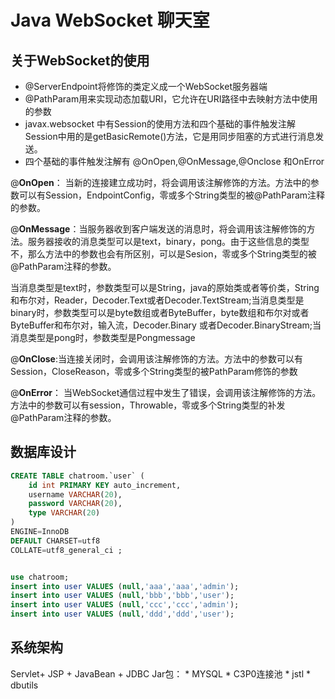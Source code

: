 # Java WebSocket 聊天室
## 关于WebSocket的使用

* @ServerEndpoint将修饰的类定义成一个WebSocket服务器端
* @PathParam用来实现动态加载URI，它允许在URI路径中去映射方法中使用的参数
* javax.websocket 中有Session的使用方法和四个基础的事件触发注解
  Session中用的是getBasicRemote()方法，它是用同步阻塞的方式进行消息发送。
* 四个基础的事件触发注解有  @OnOpen,@OnMessage,@Onclose 和OnError

@**OnOpen**： 当新的连接建立成功时，将会调用该注解修饰的方法。方法中的参数可以有Session，EndpointConfig，零或多个String类型的被@PathParam注释的参数。

@**OnMessage**：当服务器收到客户端发送的消息时，将会调用该注解修饰的方法。服务器接收的消息类型可以是text，binary，pong。由于这些信息的类型不，那么方法中的参数也会有所区别，可以是Sesion，零或多个String类型的被@PathParam注释的参数。

​	当消息类型是text时，参数类型可以是String，java的原始类或者等价类，String和布尔对，Reader，Decoder.Text或者Decoder.TextStream;当消息类型是binary时，参数类型可以是byte数组或者ByteBuffer，byte数组和布尔对或者ByteBuffer和布尔对，输入流，Decoder.Binary 或者Decoder.BinaryStream;当消息类型是pong时，参数类型是Pongmessage

@**OnClose**:当连接关闭时，会调用该注解修饰的方法。方法中的参数可以有Session，CloseReason，零或多个String类型的被PathParam修饰的参数

@**OnError**： 当WebSocket通信过程中发生了错误，会调用该注解修饰的方法。方法中的参数可以有session，Throwable，零或多个String类型的补发@PathParam注释的参数。



## 数据库设计

```sql
CREATE TABLE chatroom.`user` (
	id int PRIMARY KEY auto_increment,
	username VARCHAR(20),
	password VARCHAR(20),
	type VARCHAR(20)
)
ENGINE=InnoDB
DEFAULT CHARSET=utf8
COLLATE=utf8_general_ci ;
```

```sql

use chatroom;
insert into user VALUES (null,'aaa','aaa','admin');
insert into user VALUES (null,'bbb','bbb','user');
insert into user VALUES (null,'ccc','ccc','admin');
insert into user VALUES (null,'ddd','ddd','user');
```

## 系统架构
Servlet+ JSP + JavaBean + JDBC
Jar包：
    * MYSQL
    * C3P0连接池
    * jstl
    * dbutils

